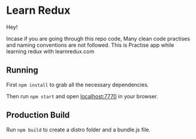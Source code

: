 # Learn Redux

Hey!

Incase if you are going through this repo code, Many clean code practises and naming conventions are not followed. This is Practise app while learning redux with learnredux.com

## Running

First `npm install` to grab all the necessary dependencies.

Then run `npm start` and open <localhost:7770> in your browser.

## Production Build

Run `npm build` to create a distro folder and a bundle.js file.
